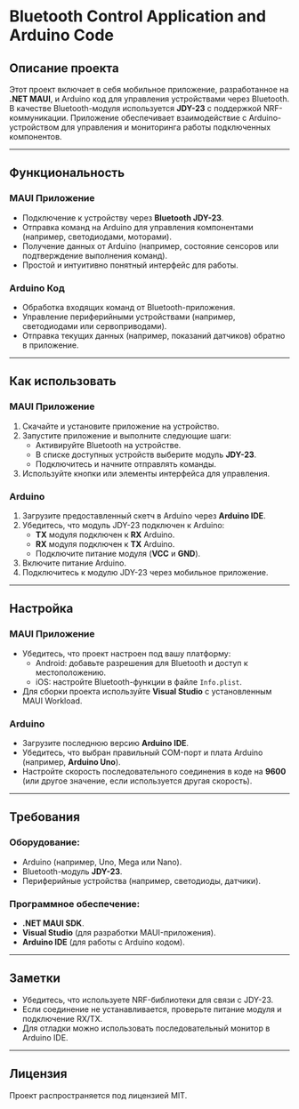 # **Bluetooth Control Application and Arduino Code**

## Описание проекта

Этот проект включает в себя мобильное приложение, разработанное на **.NET MAUI**, и Arduino код для управления устройствами через Bluetooth. В качестве Bluetooth-модуля используется **JDY-23** с поддержкой NRF-коммуникации. Приложение обеспечивает взаимодействие с Arduino-устройством для управления и мониторинга работы подключенных компонентов.

---

## Функциональность

### **MAUI Приложение**
- Подключение к устройству через **Bluetooth JDY-23**.
- Отправка команд на Arduino для управления компонентами (например, светодиодами, моторами).
- Получение данных от Arduino (например, состояние сенсоров или подтверждение выполнения команд).
- Простой и интуитивно понятный интерфейс для работы.

### **Arduino Код**
- Обработка входящих команд от Bluetooth-приложения.
- Управление периферийными устройствами (например, светодиодами или сервоприводами).
- Отправка текущих данных (например, показаний датчиков) обратно в приложение.

---

## Как использовать

### **MAUI Приложение**
1. Скачайте и установите приложение на устройство.
2. Запустите приложение и выполните следующие шаги:
   - Активируйте Bluetooth на устройстве.
   - В списке доступных устройств выберите модуль **JDY-23**.
   - Подключитесь и начните отправлять команды.
3. Используйте кнопки или элементы интерфейса для управления.

### **Arduino**
1. Загрузите предоставленный скетч в Arduino через **Arduino IDE**.
2. Убедитесь, что модуль JDY-23 подключен к Arduino:
   - **TX** модуля подключен к **RX** Arduino.
   - **RX** модуля подключен к **TX** Arduino.
   - Подключите питание модуля (**VCC** и **GND**).
3. Включите питание Arduino.
4. Подключитесь к модулю JDY-23 через мобильное приложение.

---

## Настройка

### **MAUI Приложение**
- Убедитесь, что проект настроен под вашу платформу:
  - Android: добавьте разрешения для Bluetooth и доступ к местоположению.
  - iOS: настройте Bluetooth-функции в файле `Info.plist`.
- Для сборки проекта используйте **Visual Studio** с установленным MAUI Workload.

### **Arduino**
- Загрузите последнюю версию **Arduino IDE**.
- Убедитесь, что выбран правильный COM-порт и плата Arduino (например, **Arduino Uno**).
- Настройте скорость последовательного соединения в коде на **9600** (или другое значение, если используется другая скорость).

---

## Требования

### Оборудование:
- Arduino (например, Uno, Mega или Nano).
- Bluetooth-модуль **JDY-23**.
- Периферийные устройства (например, светодиоды, датчики).

### Программное обеспечение:
- **.NET MAUI SDK**.
- **Visual Studio** (для разработки MAUI-приложения).
- **Arduino IDE** (для работы с Arduino кодом).

---

## Заметки
- Убедитесь, что используете NRF-библиотеки для связи с JDY-23.
- Если соединение не устанавливается, проверьте питание модуля и подключение RX/TX.
- Для отладки можно использовать последовательный монитор в Arduino IDE.

---

## Лицензия
Проект распространяется под лицензией MIT.